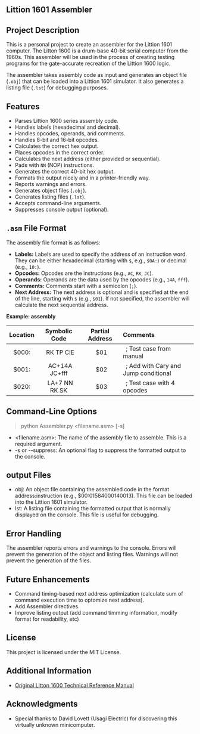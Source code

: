 ## Littion 1601 Assembler

## Project Description

This is a personal project to create an assembler for the Littion 1601 computer. The Litton 1600 is a drum-base 40-bit serial computer from the 1960s. This assembler will be used in the process of creating testing programs for the gate-accurate recreation of the Littion 1600 logic.

The assembler takes assembly code as input and generates an object file (`.obj`) that can be loaded into a Littion 1601 simulator. It also generates a listing file (`.lst`) for debugging purposes.

## Features

*   Parses Littion 1600 series assembly code.
*   Handles labels (hexadecimal and decimal).
*   Handles opcodes, operands, and comments.
*   Handles 8-bit and 16-bit opcodes.
*   Calculates the correct hex output.
*   Places opcodes in the correct order.
*   Calculates the next address (either provided or sequential).
*   Pads with `NN` (NOP) instructions.
*   Generates the correct 40-bit hex output.
*   Formats the output nicely and in a printer-friendly way.
*   Reports warnings and errors.
*   Generates object files (`.obj`).
*   Generates listing files (`.lst`).
*   Accepts command-line arguments.
*   Suppresses console output (optional).

## `.asm` File Format

The assembly file format is as follows:

*   **Labels:** Labels are used to specify the address of an instruction word. They can be either hexadecimal (starting with `$`, e.g., `$0A:`) or decimal (e.g., `10:`).
*   **Opcodes:** Opcodes are the instructions (e.g., `AC`, `RK`, `JC`).
*   **Operands:** Operands are the data used by the opcodes (e.g., `14A`, `fff`).
*   **Comments:** Comments start with a semicolon (`;`).
*   **Next Address:** The next address is optional and is specified at the end of the line, starting with `$` (e.g., `$01`). If not specified, the assembler will calculate the next sequential address.

**Example: assembly**

|Location     |   Symbolic Code  | Partial Address|      Comments      |
| :----:      | :----:      | :----:      | :----      |
|$000:       | &ensp;RK TP CIE          | &ensp;$01       |  &ensp;; Test case from manual |
|$001:       | &ensp;AC+14A  JC+fff     | &ensp;$02       |  &ensp;; Add with Cary and Jump conditional |
|$020:       | &ensp;LA+7  NN  RK  SK   | &ensp;$03       |  &ensp;; Test case with 4 opcodes |

## Command-Line Options

   > python Assembler.py <filename.asm> [-s]

*   <filename.asm>: The name of the assembly file to assemble. This is a required argument.
*   -s or --suppress: An optional flag to suppress the formatted output to the console.

## output Files

*   obj: An object file containing the assembled code in the format address:instruction (e.g., $00:01584000140013). This file can be loaded into the Littion 1601 simulator.
*   lst: A listing file containing the formatted output that is normally displayed on the console. This file is useful for debugging.

## Error Handling

The assembler reports errors and warnings to the console. Errors will prevent the generation of the object and listing files. Warnings will not prevent the generation of the files.

## Future Enhancements

* Command timing-based next address optimization (calculate sum of command execution time to optomize next address).
* Add Assembler directives. 
* Improve listing output (add command timming information, modify format for readability, etc)

## License

This project is licensed under the MIT License.

## Additional Information

* [Original Litton 1600 Technical Reference Manual](https://bitsavers.org/pdf/litton/Litton1600_TechnicalRefMan.pdf)

## Acknowledgments

* Special thanks to David Lovett (Usagi Electric) for discovering this virtually unknown minicomputer.
